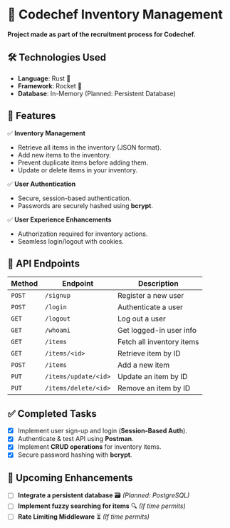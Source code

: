 # 🚀 Codechef Inventory Management
**Project made as part of the recruitment process for Codechef.**

## 🛠️ Technologies Used
- **Language**: Rust 🦀
- **Framework**: Rocket 🚀
- **Database**: In-Memory (Planned: Persistent Database)

## 📌 Features
✅ **Inventory Management**
- Retrieve all items in the inventory (JSON format).
- Add new items to the inventory.
- Prevent duplicate items before adding them.
- Update or delete items in your inventory.

✅ **User Authentication**
- Secure, session-based authentication.
- Passwords are securely hashed using **bcrypt**.

✅ **User Experience Enhancements**
- Authorization required for inventory actions.
- Seamless login/logout with cookies.

## 📜 API Endpoints
| Method | Endpoint             | Description |
|--------|----------------------|-------------|
| `POST` | `/signup`            | Register a new user |
| `POST` | `/login`             | Authenticate a user |
| `GET`  | `/logout`            | Log out a user |
| `GET`  | `/whoami`            | Get logged-in user info |
| `GET`  | `/items`             | Fetch all inventory items |
| `GET`  | `/items/<id>`        | Retrieve item by ID |
| `POST` | `/items`             | Add a new item |
| `PUT`  | `/items/update/<id>` | Update an item by ID |
| `PUT`  | `/items/delete/<id>` | Remove an item by ID |

## ✅ Completed Tasks
- [x] Implement user sign-up and login (**Session-Based Auth**).
- [x] Authenticate & test API using **Postman**.
- [x] Implement **CRUD operations** for inventory items.
- [x] Secure password hashing with **bcrypt**.

## 🚀 Upcoming Enhancements
- [ ] **Integrate a persistent database** 🗃️ *(Planned: PostgreSQL)*
- [ ] **Implement fuzzy searching for items** 🔍 *(If time permits)*
- [ ] **Rate Limiting Middleware** ⏳ *(If time permits)*  
